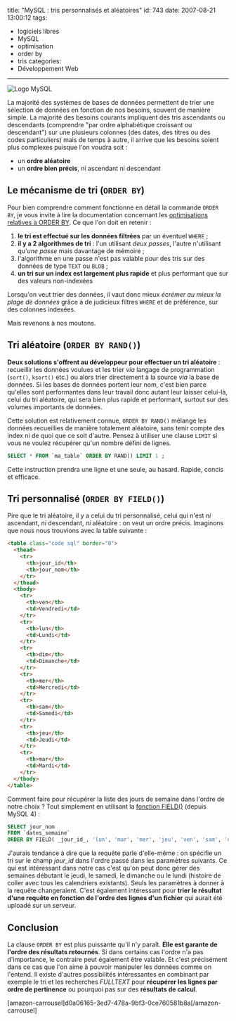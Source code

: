 title: "MySQL : tris personnalisés et aléatoires"
id: 743
date: 2007-08-21 13:00:12
tags:
- logiciels libres
- MySQL
- optimisation
- order by
- tris
categories:
- Développement Web
---

![Logo MySQL](https://oncletom.io/images/2007/08/powered-by-mysql-167x86.png)

La majorité des systèmes de bases de données permettent de trier une sélection de données en fonction de nos besoins, souvent de manière simple. La majorité des besoins courants impliquent des tris ascendants ou descendants (comprendre "par ordre alphabétique croissant ou descendant") sur une plusieurs colonnes (des dates, des titres ou des codes particuliers) mais de temps à autre, il arrive que les  besoins soient plus complexes puisque l'on voudra soit :

*   un **ordre aléatoire**
*   un **ordre bien précis**, ni ascendant ni descendant

<!--more-->

## Le mécanisme de tri (`ORDER BY`)

Pour bien comprendre comment fonctionne en détail la commande `ORDER BY`, je vous invite à lire la documentation concernant les [optimisations relatives à ORDER BY](http://dev.mysql.com/doc/refman/5.1/en/order-by-optimization.html). Ce que l'on doit en retenir :

1.  **le tri est effectué sur les données filtrées** par un éventuel `WHERE` ;
2.  **il y a 2 algorithmes de tri** : l'un utilisant _deux passes_, l'autre n'utilisant qu'_une passe_ mais davantage de mémoire ;
3.  l'algorithme en une passe n'est pas valable pour des tris sur des données de type `TEXT` ou `BLOB` ;
4.  **un tri sur un index est largement plus rapide** et plus performant que sur des valeurs non-indexées

Lorsqu'on veut trier des données, il vaut donc mieux _écrémer au mieux la plage de données_ grâce à de judicieux filtres `WHERE` et de préférence, sur des colonnes indexées.

Mais revenons à nos moutons.

## Tri aléatoire (`ORDER BY RAND()`)

**Deux solutions s'offrent au développeur pour effectuer un tri aléatoire** : recueillir les données voulues et les trier _via_ langage de programmation (`sort()`, `ksort()` etc.) ou alors trier directement à la source _via_ la base de données.
Si les bases de données portent leur nom, c'est bien parce qu'elles sont performantes dans leur travail donc autant leur laisser celui-là, celui du tri aléatoire, qui sera bien plus rapide et performant, surtout sur des volumes importants de données.

Cette solution est relativement connue, `ORDER BY RAND()` mélange les données recueillies de manière totalement aléatoire, sans tenir compte des index ni de quoi que ce soit d'autre. Pensez à utiliser une clause `LIMIT` si vous ne voulez récupérer qu'un nombre défini de lignes.

```sql
SELECT * FROM `ma_table` ORDER BY RAND() LIMIT 1 ;
```

Cette instruction prendra une ligne et une seule, au hasard. Rapide, concis et efficace.

## Tri personnalisé (`ORDER BY FIELD()`)

Pire que le tri aléatoire, il y a celui du tri personnalisé, celui qui n'est _ni_ ascendant, _ni_ descendant, _ni_ aléatoire : on veut un ordre précis. Imaginons que nous nous trouvions avec la table  suivante :

```html
<table class="code sql" border="0">
  <thead>
    <tr>
      <th>jour_id</th>
      <th>jour_nom</th>
    </tr>
  </thead>
  <tbody>
    <tr>
      <th>ven</th>
      <td>Vendredi</td>
    </tr>
    <tr>
      <th>lun</th>
      <td>Lundi</td>
    </tr>
    <tr>
      <th>dim</th>
      <td>Dimanche</td>
    </tr>
    <tr>
      <th>mer</th>
      <td>Mercredi</td>
    </tr>
    <tr>
      <th>sam</th>
      <td>Samedi</td>
    </tr>
    <tr>
      <th>jeu</th>
      <td>Jeudi</td>
    </tr>
    <tr>
      <th>mar</th>
      <td>Mardi</td>
    </tr>
  </tbody>
</table>
```

Comment faire pour récupérer la liste des jours de semaine dans l'ordre de notre choix ? Tout simplement en utilisant la [fonction FIELD()](http://dev.mysql.com/doc/refman/5.1/en/string-functions.html#function_field) (depuis MySQL 4) :

```sql
SELECT jour_nom
FROM `dates_semaine`
ORDER BY FIELD( _jour_id_, 'lun', 'mar', 'mer', 'jeu', 'ven', 'sam', 'dim' ) ;
```

J'aurais tendance à dire que la requête parle d'elle-même : on spécifie un tri sur le champ _jour_id_ dans l'ordre passé dans les paramètres suivants.
Ce qui est intéressant dans notre cas c'est qu'on peut donc gérer des semaines débutant le jeudi, le samedi, le dimanche ou le lundi (histoire de coller avec tous les calendriers existants). Seuls les paramètres à donner à la requête changeraient.
C'est également intéressant pour **trier le résultat d'une requête en fonction de l'ordre des lignes d'un fichier** qui aurait été uploadé sur un serveur.

## Conclusion

La clause `ORDER BY` est plus puissante qu'il n'y paraît. **Elle est garante de l'ordre des résultats retournés**. Si dans certains cas l'ordre n'a pas d'importance, le contraire peut également être valable. Et c'est précisément dans ce cas que l'on aime à pouvoir manipuler les données comme on l'entend.
Il existe d'autres possibilités intéressantes en combinant par exemple le tri et les recherches _FULLTEXT_ pour **récupérer les lignes par ordre de pertinence** ou pourquoi pas sur des **résultats de calcul**.

[amazon-carrousel]d0a06165-3ed7-478a-9bf3-0ce760581b8a[/amazon-carrousel]